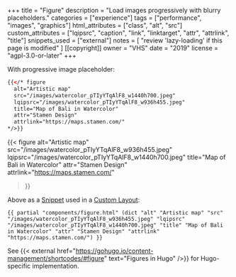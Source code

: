+++
title = "Figure"
description = "Load images progressively with blurry placeholders."
categories = ["experience"]
tags = ["performance", "images", "graphics"]
html_attributes = ["class", "alt", "src"]
custom_attributes = ["lqipsrc", "caption", "link", "linktarget", "attr", "attrlink", "title"]
snippets_used = ["external"]
notes = [
  "review 'lazy-loading' if this page is modified"
]
[[copyright]]
  owner = "VHS"
  date = "2019"
  license = "agpl-3.0-or-later"
+++

With progressive image placeholder:

```html
{{</* figure
  alt="Artistic map"
  src="/images/watercolor_pTIyYTqAlF8_w1440h700.jpeg"
  lqipsrc="/images/watercolor_pTIyYTqAlF8_w936h455.jpeg"
  title="Map of Bali in Watercolor"
  attr="Stamen Design"
  attrlink="https://maps.stamen.com/"
*/>}}
```

{{< figure
  alt="Artistic map"
  src="/images/watercolor_pTIyYTqAlF8_w936h455.jpeg"
  lqipsrc="/images/watercolor_pTIyYTqAlF8_w1440h700.jpeg"
  title="Map of Bali in Watercolor"
  attr="Stamen Design"
  attrlink="https://maps.stamen.com/"
>}}

Above as a [Snippet](/feature/snippets/) used in a [Custom Layout](/feature/custom-layouts/):

```go-html-template
{{ partial "components/figure.html" (dict "alt" "Artistic map" "src" "/images/watercolor_pTIyYTqAlF8_w936h455.jpeg" "lqipsrc" "/images/watercolor_pTIyYTqAlF8_w1440h700.jpeg" "title" "Map of Bali in Watercolor" "attr" "Stamen Design" "attrlink" "https://maps.stamen.com/") }}
```

See {{< external href="https://gohugo.io/content-management/shortcodes/#figure" text="Figures in Hugo" />}} for Hugo-specific implementation.
